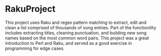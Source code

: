 # RakuProject
This project uses Raku and regex pattern matching to extract, edit and clean a list comprised of thousands of song entries. Part of the functionility includes extracting titles, cleaning punctuation, and building new song names based on the most common word pairs. This project was a great introduction to Perl and Raku, and served as a good exercise in programming for edge cases.
